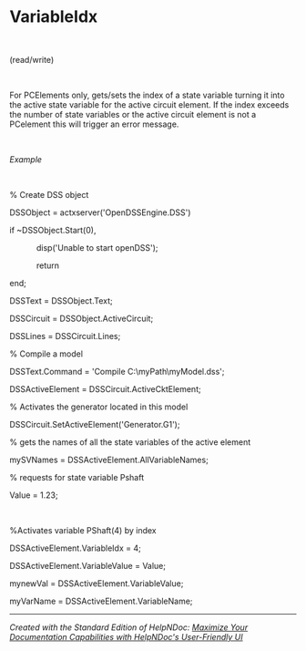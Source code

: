 # VariableIdx

&nbsp;

(read/write)

&nbsp;

For PCElements only, gets/sets the index of a state variable turning it into the active state variable for the active circuit element. If the index exceeds the number of state variables or the active circuit element is not a PCelement this will trigger an error message.&nbsp;

&nbsp;

*Example*

&nbsp;

% Create DSS object

DSSObject = actxserver('OpenDSSEngine.DSS')

if ~DSSObject.Start(0),

&nbsp; &nbsp; &nbsp; &nbsp; &nbsp; &nbsp; disp('Unable to start openDSS');

&nbsp; &nbsp; &nbsp; &nbsp; &nbsp; &nbsp; return

end;

DSSText = DSSObject.Text;

DSSCircuit = DSSObject.ActiveCircuit;

DSSLines = DSSCircuit.Lines;

% Compile a model &nbsp; &nbsp;

DSSText.Command = 'Compile C:\\myPath\\myModel.dss';

DSSActiveElement = DSSCircuit.ActiveCktElement;

% Activates the generator located in this model

DSSCircuit.SetActiveElement('Generator.G1');

% gets the names of all the state variables of the active element

mySVNames = DSSActiveElement.AllVariableNames;

% requests for state variable Pshaft

Value = 1.23;

&nbsp;

%Activates variable PShaft(4) by index

DSSActiveElement.VariableIdx = 4;

DSSActiveElement.VariableValue = Value;

mynewVal = DSSActiveElement.VariableValue;

myVarName = DSSActiveElement.VariableName;


***
_Created with the Standard Edition of HelpNDoc: [Maximize Your Documentation Capabilities with HelpNDoc's User-Friendly UI](<https://www.helpndoc.com/feature-tour/stunning-user-interface/>)_
